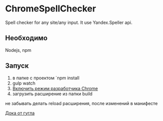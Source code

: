 # ChromeSpellChecker
Spell checker for any site/any input. It use Yandex.Speller api.

## Необходимо
Nodejs, npm

## Запуск 
1. в папке с проектом `npm install
2. gulp watch
3. [Включить режим разработчика Chrome](https://developer.chrome.com/extensions/getstarted#unpacked)
4. загрузить расширение из папки build

не забывать делать reload расширения, после изменений в манифесте

[Дока от гугла](https://developer.chrome.com/extensions)
